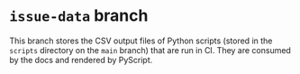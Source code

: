 # `issue-data` branch

This branch stores the CSV output files of Python scripts (stored in the
`scripts` directory on the `main` branch) that are run in CI. They are consumed
by the docs and rendered by PyScript.
